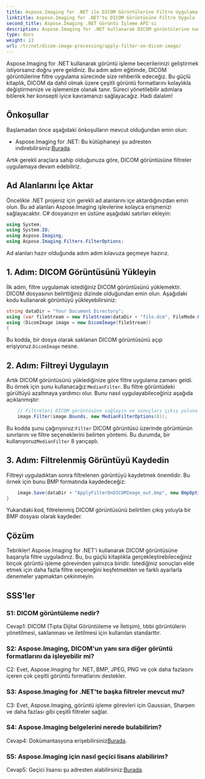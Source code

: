 ```yaml
---
title: Aspose.Imaging for .NET ile DICOM Görüntülerine Filtre Uygulama
linktitle: Aspose.Imaging for .NET'te DICOM Görüntüsüne Filtre Uygula
second_title: Aspose.Imaging .NET Görüntü İşleme API'si
description: Aspose.Imaging for .NET kullanarak DICOM görüntülerine nasıl filtre uygulayacağınızı öğrenin. Tıbbi görüntü işlemeyi kolaylıkla geliştirin.
type: docs
weight: 13
url: /tr/net/dicom-image-processing/apply-filter-on-dicom-image/
---
```

Aspose.Imaging for .NET kullanarak görüntü işleme becerilerinizi geliştirmek istiyorsanız doğru yere geldiniz. Bu adım adım eğitimde, DICOM görüntülerine filtre uygulama sürecinde size rehberlik edeceğiz. Bu güçlü kitaplık, DICOM da dahil olmak üzere çeşitli görüntü formatlarını kolaylıkla değiştirmenize ve işlemenize olanak tanır. Süreci yönetilebilir adımlara bölerek her konsepti iyice kavramanızı sağlayacağız. Hadi dalalım!

## Önkoşullar

Başlamadan önce aşağıdaki önkoşulların mevcut olduğundan emin olun:

-  Aspose.Imaging for .NET: Bu kütüphaneyi şu adresten indirebilirsiniz:[Burada](https://releases.aspose.com/imaging/net/).

Artık gerekli araçlara sahip olduğunuza göre, DICOM görüntüsüne filtreler uygulamaya devam edebiliriz.

## Ad Alanlarını İçe Aktar

Öncelikle .NET projeniz için gerekli ad alanlarını içe aktardığınızdan emin olun. Bu ad alanları Aspose.Imaging işlevlerine kolayca erişmenizi sağlayacaktır. C# dosyanızın en üstüne aşağıdaki satırları ekleyin:

```csharp
using System;
using System.IO;
using Aspose.Imaging;
using Aspose.Imaging.Filters.FilterOptions;
```

Ad alanları hazır olduğunda adım adım kılavuza geçmeye hazırız.

## 1. Adım: DICOM Görüntüsünü Yükleyin

İlk adım, filtre uygulamak istediğiniz DICOM görüntüsünü yüklemektir. DICOM dosyasının belirttiğiniz dizinde olduğundan emin olun. Aşağıdaki kodu kullanarak görüntüyü yükleyebilirsiniz:

```csharp
string dataDir = "Your Document Directory";
using (var fileStream = new FileStream(dataDir + "file.dcm", FileMode.Open, FileAccess.Read))
using (DicomImage image = new DicomImage(fileStream))
{
```

 Bu kodda, bir dosya olarak saklanan DICOM görüntüsünü açıp erişiyoruz.`DicomImage` nesne.

## 2. Adım: Filtreyi Uygulayın

 Artık DICOM görüntüsünü yüklediğinize göre filtre uygulama zamanı geldi. Bu örnek için şunu kullanacağız:`MedianFilter`. Bu filtre görüntüdeki gürültüyü azaltmaya yardımcı olur. Bunu nasıl uygulayabileceğiniz aşağıda açıklanmıştır:

```csharp
    // Filtreleri DICOM görüntüsüne sağlayın ve sonuçları çıkış yoluna kaydedin.
    image.Filter(image.Bounds, new MedianFilterOptions(8));
```

 Bu kodda şunu çağırıyoruz:`Filter` DICOM görüntüsü üzerinde görüntünün sınırlarını ve filtre seçeneklerini belirten yöntemi. Bu durumda, bir kullanıyoruz`MedianFilter` 8 yarıçaplı.

## 3. Adım: Filtrelenmiş Görüntüyü Kaydedin

Filtreyi uyguladıktan sonra filtrelenen görüntüyü kaydetmek önemlidir. Bu örnek için bunu BMP formatında kaydedeceğiz:

```csharp
    image.Save(dataDir + "ApplyFilterOnDICOMImage_out.bmp", new BmpOptions());
}
```

Yukarıdaki kod, filtrelenmiş DICOM görüntüsünü belirtilen çıkış yoluyla bir BMP dosyası olarak kaydeder.

## Çözüm

Tebrikler! Aspose.Imaging for .NET'i kullanarak DICOM görüntüsüne başarıyla filtre uyguladınız. Bu, bu güçlü kitaplıkla gerçekleştirebileceğiniz birçok görüntü işleme görevinden yalnızca biridir. İstediğiniz sonuçları elde etmek için daha fazla filtre seçeneğini keşfetmekten ve farklı ayarlarla denemeler yapmaktan çekinmeyin.

## SSS'ler

### S1: DICOM görüntüleme nedir?

Cevap1: DICOM (Tıpta Dijital Görüntüleme ve İletişim), tıbbi görüntülerin yönetilmesi, saklanması ve iletilmesi için kullanılan standarttır.

### S2: Aspose.Imaging, DICOM'un yanı sıra diğer görüntü formatlarını da işleyebilir mi?

C2: Evet, Aspose.Imaging for .NET, BMP, JPEG, PNG ve çok daha fazlasını içeren çok çeşitli görüntü formatlarını destekler.

### S3: Aspose.Imaging for .NET'te başka filtreler mevcut mu?

C3: Evet, Aspose.Imaging, görüntü işleme görevleri için Gaussian, Sharpen ve daha fazlası gibi çeşitli filtreler sağlar.

### S4: Aspose.Imaging belgelerini nerede bulabilirim?

 Cevap4: Dokümantasyona erişebilirsiniz[Burada](https://reference.aspose.com/imaging/net/).

### S5: Aspose.Imaging için nasıl geçici lisans alabilirim?

 Cevap5: Geçici lisansı şu adresten alabilirsiniz:[Burada](https://purchase.aspose.com/temporary-license/).